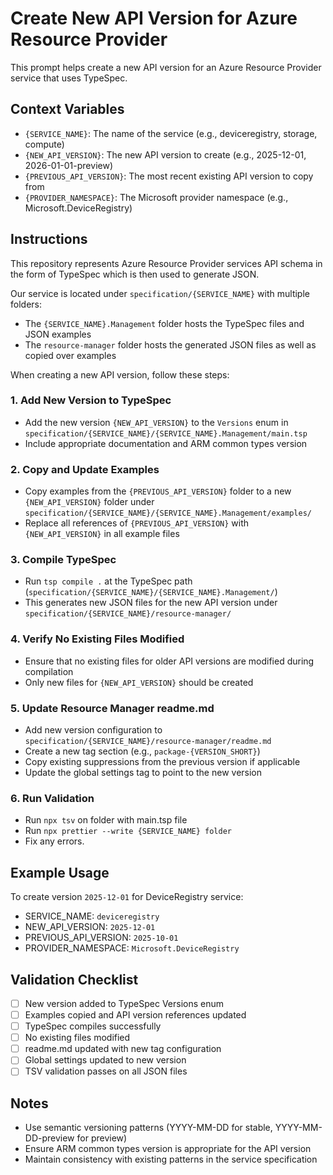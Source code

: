 # Create New API Version for Azure Resource Provider

This prompt helps create a new API version for an Azure Resource Provider service that uses TypeSpec.

## Context Variables
- `{SERVICE_NAME}`: The name of the service (e.g., deviceregistry, storage, compute)
- `{NEW_API_VERSION}`: The new API version to create (e.g., 2025-12-01, 2026-01-01-preview)
- `{PREVIOUS_API_VERSION}`: The most recent existing API version to copy from
- `{PROVIDER_NAMESPACE}`: The Microsoft provider namespace (e.g., Microsoft.DeviceRegistry)

## Instructions

This repository represents Azure Resource Provider services API schema in the form of TypeSpec which is then used to generate JSON.

Our service is located under `specification/{SERVICE_NAME}` with multiple folders:
- The `{SERVICE_NAME}.Management` folder hosts the TypeSpec files and JSON examples
- The `resource-manager` folder hosts the generated JSON files as well as copied over examples

When creating a new API version, follow these steps:

### 1. Add New Version to TypeSpec
- Add the new version `{NEW_API_VERSION}` to the `Versions` enum in `specification/{SERVICE_NAME}/{SERVICE_NAME}.Management/main.tsp`
- Include appropriate documentation and ARM common types version

### 2. Copy and Update Examples
- Copy examples from the `{PREVIOUS_API_VERSION}` folder to a new `{NEW_API_VERSION}` folder under `specification/{SERVICE_NAME}/{SERVICE_NAME}.Management/examples/`
- Replace all references of `{PREVIOUS_API_VERSION}` with `{NEW_API_VERSION}` in all example files

### 3. Compile TypeSpec
- Run `tsp compile .` at the TypeSpec path (`specification/{SERVICE_NAME}/{SERVICE_NAME}.Management/`)
- This generates new JSON files for the new API version under `specification/{SERVICE_NAME}/resource-manager/`

### 4. Verify No Existing Files Modified
- Ensure that no existing files for older API versions are modified during compilation
- Only new files for `{NEW_API_VERSION}` should be created

### 5. Update Resource Manager readme.md
- Add new version configuration to `specification/{SERVICE_NAME}/resource-manager/readme.md`
- Create a new tag section (e.g., `package-{VERSION_SHORT}`) 
- Copy existing suppressions from the previous version if applicable
- Update the global settings tag to point to the new version

### 6. Run Validation
- Run `npx tsv` on folder with main.tsp file
- Run `npx prettier --write {SERVICE_NAME} folder`
- Fix any errors.

## Example Usage

To create version `2025-12-01` for DeviceRegistry service:
- SERVICE_NAME: `deviceregistry`
- NEW_API_VERSION: `2025-12-01`
- PREVIOUS_API_VERSION: `2025-10-01`
- PROVIDER_NAMESPACE: `Microsoft.DeviceRegistry`

## Validation Checklist
- [ ] New version added to TypeSpec Versions enum
- [ ] Examples copied and API version references updated
- [ ] TypeSpec compiles successfully
- [ ] No existing files modified
- [ ] readme.md updated with new tag configuration
- [ ] Global settings updated to new version
- [ ] TSV validation passes on all JSON files

## Notes
- Use semantic versioning patterns (YYYY-MM-DD for stable, YYYY-MM-DD-preview for preview)
- Ensure ARM common types version is appropriate for the API version
- Maintain consistency with existing patterns in the service specification
